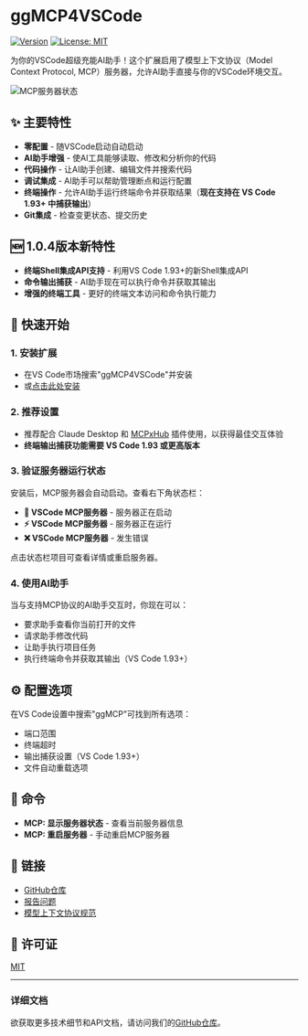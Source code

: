 # ggMCP4VSCode

[![Version](https://img.shields.io/badge/version-1.0.4-blue.svg)](https://github.com/bugstan/ggMCP4VSCode)
[![License: MIT](https://img.shields.io/badge/License-MIT-yellow.svg)](https://github.com/bugstan/ggMCP4VSCode/blob/main/LICENSE)

为你的VSCode超级充能AI助手！这个扩展启用了模型上下文协议（Model Context Protocol, MCP）服务器，允许AI助手直接与你的VSCode环境交互。

![MCP服务器状态](https://raw.githubusercontent.com/bugstan/ggMCP4VSCode/main/images/status-bar.png)

## ✨ 主要特性

- **零配置** - 随VSCode启动自动启动
- **AI助手增强** - 使AI工具能够读取、修改和分析你的代码
- **代码操作** - 让AI助手创建、编辑文件并搜索代码
- **调试集成** - AI助手可以帮助管理断点和运行配置
- **终端操作** - 允许AI助手运行终端命令并获取结果（**现在支持在 VS Code 1.93+ 中捕获输出**）
- **Git集成** - 检查变更状态、提交历史

## 🆕 1.0.4版本新特性

- **终端Shell集成API支持** - 利用VS Code 1.93+的新Shell集成API
- **命令输出捕获** - AI助手现在可以执行命令并获取其输出
- **增强的终端工具** - 更好的终端文本访问和命令执行能力

## 🚀 快速开始

### 1. 安装扩展

- 在VS Code市场搜索"ggMCP4VSCode"并安装
- 或[点击此处安装](vscode:extension/bugstan.ggMCP4VSCode)

### 2. 推荐设置

- 推荐配合 Claude Desktop 和 [MCPxHub](https://github.com/bugstan/MCPxHub) 插件使用，以获得最佳交互体验
- **终端输出捕获功能需要 VS Code 1.93 或更高版本**

### 3. 验证服务器运行状态

安装后，MCP服务器会自动启动。查看右下角状态栏：

- **🔄 VSCode MCP服务器** - 服务器正在启动
- **⚡ VSCode MCP服务器** - 服务器正在运行
- **❌ VSCode MCP服务器** - 发生错误

点击状态栏项目可查看详情或重启服务器。

### 4. 使用AI助手

当与支持MCP协议的AI助手交互时，你现在可以：
- 要求助手查看你当前打开的文件
- 请求助手修改代码
- 让助手执行项目任务
- 执行终端命令并获取其输出（VS Code 1.93+）

## ⚙️ 配置选项

在VS Code设置中搜索"ggMCP"可找到所有选项：

- 端口范围
- 终端超时
- 输出捕获设置（VS Code 1.93+）
- 文件自动重载选项

## 📄 命令

- **MCP: 显示服务器状态** - 查看当前服务器信息
- **MCP: 重启服务器** - 手动重启MCP服务器

## 🔗 链接

- [GitHub仓库](https://github.com/bugstan/ggMCP4VSCode)
- [报告问题](https://github.com/bugstan/ggMCP4VSCode/issues)
- [模型上下文协议规范](https://github.com/microsoft/model-context-protocol)

## 📝 许可证

[MIT](LICENSE)

---

### 详细文档

欲获取更多技术细节和API文档，请访问我们的[GitHub仓库](https://github.com/bugstan/ggMCP4VSCode)。